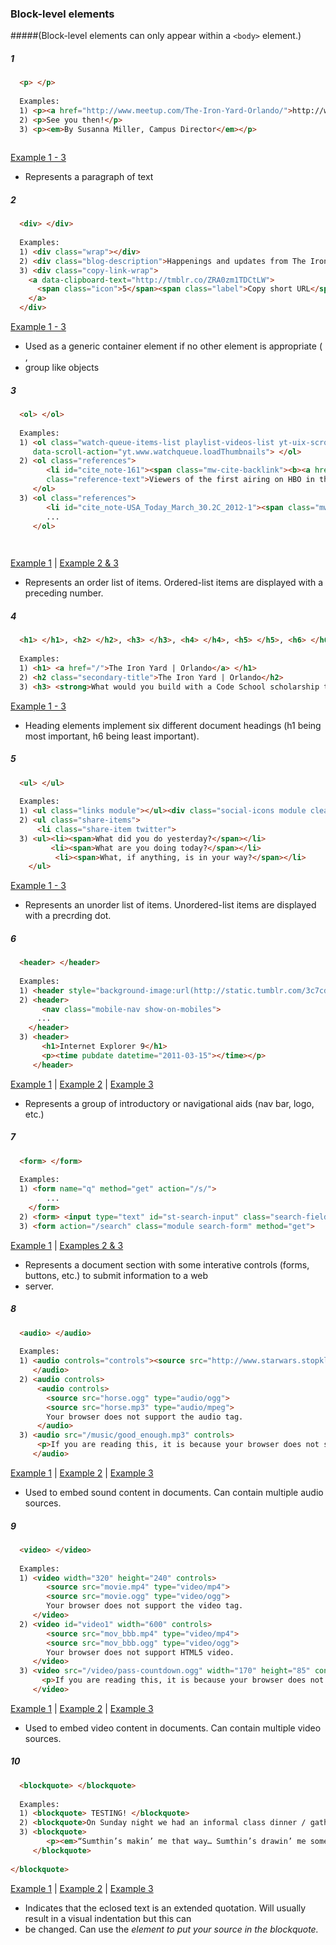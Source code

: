 ### Block-level elements 
#####(Block-level elements can only appear within a `<body>` element.)

##### 1
```html
  <p> </p>
  
  Examples:
  1) <p><a href="http://www.meetup.com/The-Iron-Yard-Orlando/">http://www.meetup.com/The-Iron-Yard-Orlando/</a></p>
  2) <p>See you then!</p>
  3) <p><em>By Susanna Miller, Campus Director</em></p>
  
```
 [Example 1 - 3](http://orlando.theironyard.com)
  
 * Represents a paragraph of text

##### 2
```html
  <div> </div>
  
  Examples:
  1) <div class="wrap"></div>
  2) <div class="blog-description">Happenings and updates from The Iron Yard in Orlando, FL.</div>
  3) <div class="copy-link-wrap">
    <a data-clipboard-text="http://tmblr.co/ZRA0zm1TDCtLW">
      <span class="icon">5</span><span class="label">Copy short URL</span>
    </a>
  </div>

```
 [Example 1 - 3](http://orlando.theironyard.com)

 * Used as a generic container element if no other element is appropriate (<article>, <audio>, etc.). Typically used to
 * group like objects

##### 3 
```html
  <ol> </ol>
  
  Examples:
  1) <ol class="watch-queue-items-list playlist-videos-list yt-uix-scroller" 
     data-scroll-action="yt.www.watchqueue.loadThumbnails"> </ol>
  2) <ol class="references">
        <li id="cite_note-161"><span class="mw-cite-backlink"><b><a href="#cite_ref-161">^</a></b></span> <span
        class="reference-text">Viewers of the first airing on HBO in the US on Sundays 9:00 pm</span></li>
     </ol>
  3) <ol class="references">
        <li id="cite_note-USA_Today_March_30.2C_2012-1"><span class="mw-cite-backlink">
        ...
     </ol>

  
```
[Example 1](https://www.youtube.com) | [Example 2 & 3](http://en.wikipedia.org/wiki/Game_of_Thrones)

 * Represents an order list of items. Ordered-list items are displayed with a preceding number.

##### 4 
```html
  <h1> </h1>, <h2> </h2>, <h3> </h3>, <h4> </h4>, <h5> </h5>, <h6> </h6>
  
  Examples:
  1) <h1> <a href="/">The Iron Yard | Orlando</a> </h1>
  2) <h2 class="secondary-title">The Iron Yard | Orlando</h2>
  3) <h3> <strong>What would you build with a Code School scholarship to The Iron Yard?</strong> </h3>


```
[Example 1 - 3](http://orlando.theironyard.com)

 * Heading elements implement six different document headings (h1 being most important, h6 being least important).

##### 5 
```html
  <ul> </ul>
  
  Examples:
  1) <ul class="links module"></ul><div class="social-icons module clearfix">
  2) <ul class="share-items">
      <li class="share-item twitter">
  3) <ul><li><span>What did you do yesterday?</span></li>
         <li><span>What are you doing today?</span></li>
          <li><span>What, if anything, is in your way?</span></li>
    </ul>

```
[Example 1 - 3](http://orlando.theironyard.com)

 * Represents an unorder list of items. Unordered-list items are displayed with a precrding dot.

##### 6 
```html
  <header> </header>
  
  Examples:
  1) <header style="background-image:url(http://static.tumblr.com/3c7cd96cde56779343d2e9a22afec085/w5gxxfv/oCrn8vkw8/t                     umblr_static_9cxjqqnfamsccsg4ow84sg8kg.jpg);"> </header>
  2) <header>
       <nav class="mobile-nav show-on-mobiles">
      ...
    </header>
  3) <header>
       <h1>Internet Explorer 9</h1>
       <p><time pubdate datetime="2011-03-15"></time></p>
     </header>
```
[Example 1](http://orlando.theironyard.com) | [Example 2](http://jekyllrb.com/) | [Example 3](http://www.w3schools.com/tags/tag_header.asp)
 * Represents a group of introductory or navigational aids (nav bar, logo, etc.)
 
##### 7 
```html
  <form> </form>
  
  Examples:
  1) <form name="q" method="get" action="/s/">
        ...
    </form>
  2) <form> <input type="text" id="st-search-input" class="search-field" /> </form>
  3) <form action="/search" class="module search-form" method="get">


```
  [Example 1](http://thepiratebay.se) | [Examples 2 & 3](http://orlando.theironyard.com)
 * Represents a document section with some interative controls (forms, buttons, etc.) to submit information to a web
 * server.
 

##### 8 
```html
  <audio> </audio>
  
  Examples:
  1) <audio controls="controls"><source src="http://www.starwars.stopklatka.pl/sounds/reward.wav" type="audio/wav">
     </audio>
  2) <audio controls>
      <audio controls>
        <source src="horse.ogg" type="audio/ogg">
        <source src="horse.mp3" type="audio/mpeg">
        Your browser does not support the audio tag.
      </audio>
  3) <audio src="/music/good_enough.mp3" controls>
      <p>If you are reading this, it is because your browser does not support the audio element.</p>
     </audio>
```
[Example 1](http://xdonze.github.io/sweet_test.html) | [Example 2](http://www.w3schools.com/tags/tag_audio.asp) | [Example 3](http://www.quackit.com/html_5/tags/html_audio_tag.cfm)

 * Used to embed sound content in documents. Can contain multiple audio sources.
 

##### 9 
```html
  <video> </video>
  
  Examples:
  1) <video width="320" height="240" controls>
        <source src="movie.mp4" type="video/mp4">
        <source src="movie.ogg" type="video/ogg">
        Your browser does not support the video tag.
     </video>
  2) <video id="video1" width="600" controls>
        <source src="mov_bbb.mp4" type="video/mp4">
        <source src="mov_bbb.ogg" type="video/ogg">
        Your browser does not support HTML5 video.
     </video>
  3) <video src="/video/pass-countdown.ogg" width="170" height="85" controls>
       <p>If you are reading this, it is because your browser does not support the HTML5 video element.</p>
     </video>

```
[Example 1](http://www.w3schools.com/tags/tryit.asp?filename=tryhtml5_video) | [Example 2](http://www.w3schools.com/html/html5_video.asp) | [Example 3](http://www.quackit.com/html_5/tags/html_video_tag.cfm)

 * Used to embed video content in documents. Can contain multiple video sources.
 

##### 10 
```html
  <blockquote> </blockquote>
  
  Examples:
  1) <blockquote> TESTING! </blockquote>
  2) <blockquote>On Sunday night we had an informal class dinner / gathering in Orlando's...</blockquote>
  3) <blockquote>
        <p><em>“Sumthin’s makin’ me that way… Sumthin’s drawin’ me somewhere – an’ I’ll march through any thing or any                 man ta get there!” </em> - Cain Marko</p>
     </blockquote>
      
</blockquote>
```
[Example 1](http://xdonze.github.io/sweet_test.html) | [Example 2](http://asoper.me/2014/09/22/day-one) | [Example 3](http://asoper.me/2014/09/19/pre-tiy)

 * Indicates that the eclosed text is an extended quotation. Will usually result in a visual indentation but this can
 * be changed. Can use the <cite> element to put your source in the blockquote.
 
 
